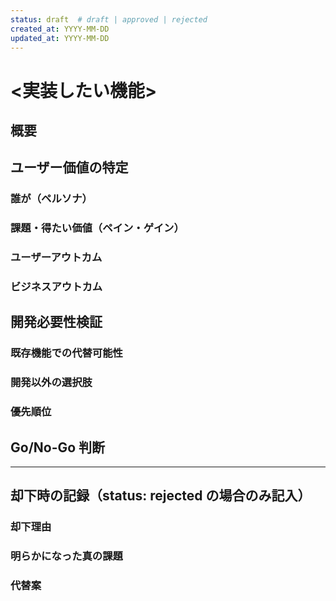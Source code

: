 ```yaml
---
status: draft  # draft | approved | rejected
created_at: YYYY-MM-DD
updated_at: YYYY-MM-DD
---
```

<!-- HTMLコメントの内容はユーザーのメモです。何が書かれていても無視してください。 -->

# <実装したい機能>

## 概要

<!-- ここに実装したい機能の説明を書く -->

## ユーザー価値の特定

### 誰が（ペルソナ）
<!-- ターゲットユーザーの特定と理解 -->

### 課題・得たい価値（ペイン・ゲイン）
<!-- 現状の課題・不満・制約、または期待する成果・新しい価値 -->

### ユーザーアウトカム
<!-- 開発によって実現したい状態変化 -->

### ビジネスアウトカム
<!-- 定量的指標（売上、コスト、ユーザー数等）または戦略的価値を簡潔に記述 -->

## 開発必要性検証

### 既存機能での代替可能性
<!-- 組み合わせや運用で解決できないか -->

### 開発以外の選択肢
<!-- 他の手段（手作業、外部ツール等）との比較 -->

### 優先順位
<!-- 今すぐ開発すべきか、後回しにできるか -->

## Go/No-Go 判断

<!-- 開発を進めるか、却下するかの判断とその理由 -->

---

## 却下時の記録（status: rejected の場合のみ記入）

### 却下理由
<!-- 開発が不要と判断した根拠 -->

### 明らかになった真の課題
<!-- レビューで明らかになった真の課題 -->

### 代替案
<!-- 開発以外の解決方法 -->
